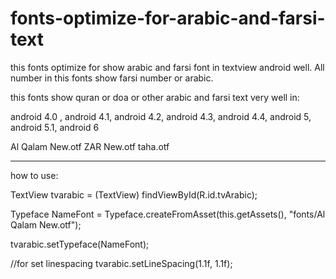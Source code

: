 # fonts-optimize-for-arabic-and-farsi-text
this fonts optimize for show arabic and farsi font in textview android well.
All number in this fonts show farsi number or arabic.

this fonts show quran or doa or other arabic and farsi text very well in: 

android 4.0 ,
android 4.1,
android 4.2,
android 4.3,
android 4.4,
android 5,
android 5.1,
android 6

Al Qalam New.otf
ZAR New.otf
taha.otf

------------------------------------------------------------------
how to use:

 TextView tvarabic = (TextView) findViewById(R.id.tvArabic);
 
 Typeface NameFont = Typeface.createFromAsset(this.getAssets(), "fonts/Al Qalam New.otf");
 
 tvarabic.setTypeface(NameFont);
 
 //for set linespacing
 tvarabic.setLineSpacing(1.1f, 1.1f);
